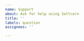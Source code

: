 ```yaml
---
name: Support
about: Ask for help using Saltcorn
title: ''
labels: question
assignees: ''

---
```



